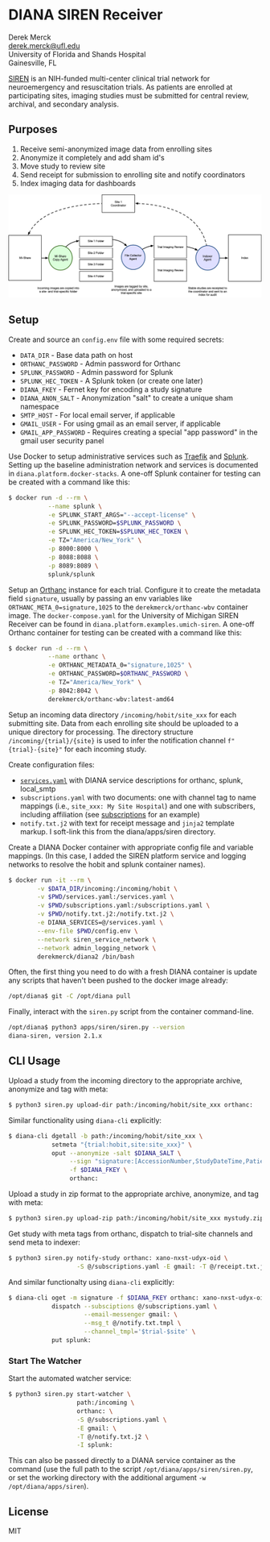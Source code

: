 # DIANA SIREN Receiver

Derek Merck  
<derek.merck@ufl.edu>  
University of Florida and Shands Hospital  
Gainesville, FL  

[SIREN][] is an NIH-funded multi-center clinical trial network for neuroemergency and resuscitation trials.  As patients are enrolled at participating sites, imaging studies must be submitted for central review, archival, and secondary analysis.


## Purposes

1. Receive semi-anonymized image data from enrolling sites
2. Anonymize it completely and add sham id's
3. Move study to review site
4. Send receipt for submission to enrolling site and notify coordinators
5. Index imaging data for dashboards

![SIREN image review schema](siren_im_review.png)


## Setup

Create and source an `config.env` file with some required secrets:
  
  - `DATA_DIR` - Base data path on host
  - `ORTHANC_PASSWORD` - Admin password for Orthanc
  - `SPLUNK_PASSWORD`  - Admin password for Splunk
  - `SPLUNK_HEC_TOKEN` - A Splunk token (or create one later)
  - `DIANA_FKEY` - Fernet key for encoding a study signature 
  - `DIANA_ANON_SALT` - Anonymization "salt" to create a unique sham namespace
  - `SMTP_HOST` - For local email server, if applicable
  - `GMAIL_USER` - For using gmail as an email server, if applicable
  - `GMAIL_APP_PASSWORD` - Requires creating a special "app password" in the gmail user security panel

Use Docker to setup administrative services such as [Traefik][] and [Splunk][].  Setting up the baseline administration network and services is documented in `diana.platform.docker-stacks`.  A one-off Splunk container for testing can be created with a command like this:

```bash
$ docker run -d --rm \
           --name splunk \
           -e SPLUNK_START_ARGS="--accept-license" \
           -e SPLUNK_PASSWORD=$SPLUNK_PASSWORD \
           -e SPLUNK_HEC_TOKEN=$SPLUNK_HEC_TOKEN \
           -e TZ="America/New_York" \
           -p 8000:8000 \
           -p 8088:8088 \
           -p 8089:8089 \
           splunk/splunk
```

Setup an [Orthanc][] instance for each trial.  Configure it to create the metadata field `signature`, usually by passing an env variables like `ORTHANC_META_0=signature,1025` to the `derekmerck/orthanc-wbv` container image.  The `docker-compose.yaml` for the University of Michigan SIREN Receiver can be found in `diana.platform.examples.umich-siren`.  A one-off Orthanc container for testing can be created with a command like this:

```bash
$ docker run -d --rm \
           --name orthanc \
           -e ORTHANC_METADATA_0="signature,1025" \
           -e ORTHANC_PASSWORD=$ORTHANC_PASSWORD \
           -e TZ="America/New_York" \
           -p 8042:8042 \
           derekmerck/orthanc-wbv:latest-amd64
```

Setup an incoming data directory `/incoming/hobit/site_xxx` for each submitting site.  Data from each enrolling site should be uploaded to a unique directory for processing.  The directory structure `/incoming/{trial}/{site}` is used to infer the notification channel `f"{trial}-{site}"` for each incoming study.

Create configuration files:
  - [`services.yaml`](services.yaml) with DIANA service descriptions for orthanc, splunk, local_smtp
  - `subscriptions.yaml` with two documents: one with channel tag to name mappings (i.e., `site_xxx: My Site Hospital`) and one with subscribers, including affiliation (see [subscriptions](subscriptions.yaml) for an example)
  - `notify.txt.j2` with text for receipt message and `jinja2` template markup.  I soft-link this from the diana/apps/siren directory.

Create a DIANA Docker container with appropriate config file and variable mappings.  (In this case, I added the SIREN platform service and logging networks to resolve the hobit and splunk container names).

```bash
$ docker run -it --rm \
        -v $DATA_DIR/incoming:/incoming/hobit \
        -v $PWD/services.yaml:/services.yaml \
        -v $PWD/subscriptions.yaml:/subscriptions.yaml \
        -v $PWD/notify.txt.j2:/notify.txt.j2 \
        -e DIANA_SERVICES=@/services.yaml \
        --env-file $PWD/config.env \
        --network siren_service_network \
        --network admin_logging_network \
        derekmerck/diana2 /bin/bash
```

Often, the first thing you need to do with a fresh DIANA container is update any scripts that haven't been pushed to the docker image already:

```bash
/opt/diana$ git -C /opt/diana pull
```


Finally, interact with the `siren.py` script from the container command-line.

```bash
/opt/diana$ python3 apps/siren/siren.py --version
diana-siren, version 2.1.x
```

## CLI Usage

Upload a study from the incoming directory to the appropriate archive, anonymize and tag with meta:

```bash
$ python3 siren.py upload-dir path:/incoming/hobit/site_xxx orthanc:
```

Similar functionality using `diana-cli` explicitly:

```bash
$ diana-cli dgetall -b path:/incoming/hobit/site_xxx \
            setmeta "{trial:hobit,site:site_xxx}" \
            oput --anonymize -salt $DIANA_SALT \
                 --sign "signature:[AccessionNumber,StudyDateTime,PatientName,trial,site]" \
                 -f $DIANA_FKEY \
                 orthanc:
```

Upload a study in zip format to the appropriate archive, anonymize, and tag with meta:

```bash
$ python3 siren.py upload-zip path:/incoming/hobit/site_xxx mystudy.zip orthanc:
```

Get study with meta tags from orthanc, dispatch to trial-site channels and send meta to indexer:

```bash
$ python3 siren.py notify-study orthanc: xano-nxst-udyx-oid \
                   -S @/subscriptions.yaml -E gmail: -T @/receipt.txt.j2 -I splunk:
```

And similar functionalty using `diana-cli` explicitly:

```bash
$ diana-cli oget -m signature -f $DIANA_FKEY orthanc: xano-nxst-udyx-oidx \
            dispatch --subsciptions @/subscriptions.yaml \
                     --email-messenger gmail: \
                     --msg_t @/notify.txt.tmpl \
                     --channel_tmpl='$trial-$site' \
            put splunk:
```

### Start The Watcher

Start the automated watcher service:

```bash
$ python3 siren.py start-watcher \
                   path:/incoming \
                   orthanc: \
                   -S @/subscriptions.yaml \
                   -E gmail: \
                   -T @/notify.txt.j2 \
                   -I splunk:
```

This can also be passed directly to a DIANA service container as the command (use the full path to the script `/opt/diana/apps/siren/siren.py`, or set the working directory with the additional argument `-w /opt/diana/apps/siren`).

[SIREN]: https://siren.network
[Traefik]: https://traefik.io
[Splunk]:  https://www.splunk.com
[Orthanc]: https://www.orthanc-server.com

License
-------------

MIT
